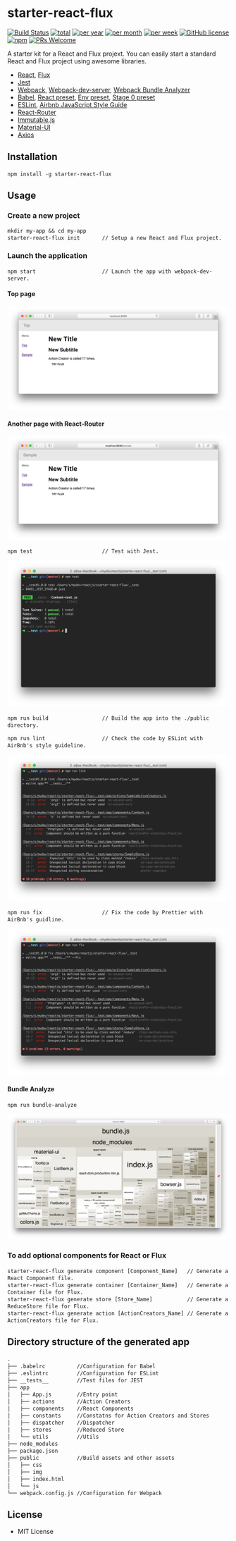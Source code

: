 # starter-react-flux 

[![Build Status](https://travis-ci.org/SokichiFujita/starter-react-flux.svg?branch=master)](https://travis-ci.org/SokichiFujita/starter-react-flux) 
[![total](https://img.shields.io/npm/dt/starter-react-flux.svg)](https://www.npmjs.com/package/starter-react-flux) 
[![per year](https://img.shields.io/npm/dy/starter-react-flux.svg)](https://www.npmjs.com/package/starter-react-flux) 
[![per month](https://img.shields.io/npm/dm/starter-react-flux.svg)](https://www.npmjs.com/package/starter-react-flux) 
[![per week](https://img.shields.io/npm/dw/starter-react-flux.svg)](https://www.npmjs.com/package/starter-react-flux) 
[![GitHub license](https://img.shields.io/badge/license-MIT-blue.svg)](https://github.com/SokichiFujita/starter-react-flux/blob/master/LICENSE) 
[![npm](https://img.shields.io/npm/v/starter-react-flux.svg)](https://www.npmjs.com/package/starter-react-flux) 
[![PRs Welcome](https://img.shields.io/badge/PRs-welcome-brightgreen.svg)](https://github.com/SokichiFujita/starter-react-flux/blob/master/README.md) 

A starter kit for a React and Flux projext. You can easily start a standard React and Flux project using awesome libraries.

- [React](http://facebook.github.io/react/), [Flux](https://facebook.github.io/flux/)
- [Jest](https://facebook.github.io/jest/)
- [Webpack](https://webpack.js.org), [Webpack-dev-server](https://webpack.github.io/docs/webpack-dev-server.html), [Webpack Bundle Analyzer](https://github.com/webpack-contrib/webpack-bundle-analyzer)
- [Babel](https://babeljs.io), [React preset](http://babeljs.io/docs/plugins/preset-react/), [Env preset](https://babeljs.io/docs/plugins/preset-env/), [Stage 0 preset](https://babeljs.io/docs/plugins/preset-stage-0/)
- [ESLint](http://eslint.org), [Airbnb JavaScript Style Guide](https://github.com/airbnb/javascript)
- [React-Router](https://reacttraining.com/react-router/)
- [Immutable.js](https://facebook.github.io/immutable-js/)
- [Material-UI](http://www.material-ui.com)
- [Axios](https://github.com/mzabriskie/axios)

## Installation

```
npm install -g starter-react-flux
```

## Usage

### Create a new project

```
mkdir my-app && cd my-app
starter-react-flux init       // Setup a new React and Flux project.
```

### Launch the application

```
npm start                     // Launch the app with webpack-dev-server.
```

#### Top page

![](./images/app1.png)

#### Another page with React-Router

![](./images/app2.png)


```
npm test                      // Test with Jest.
```

![](./images/test.png)

```
npm run build                 // Build the app into the ./public directory.
```

```
npm run lint                  // Check the code by ESLint with AirBnb's style guideline.
```

![](./images/lint.png)

```
npm run fix                   // Fix the code by Prettier with AirBnb's guidline.
```

![](./images/fix.png)


#### Bundle Analyze

```
npm run bundle-analyze
```

![](./images/webpack-bundle-analyzer.png)


### To add optional components for React or Flux

```
starter-react-flux generate component [Component_Name]   // Generate a React Component file.
starter-react-flux generate container [Container_Name]   // Generate a Container file for Flux.
starter-react-flux generate store [Store_Name]           // Generate a ReduceStore file for Flux.
starter-react-flux generate action [ActionCreators_Name] // Generate a ActionCreators file for Flux.
```

## Directory structure of the generated app

```
.
├── .babelrc          //Configuration for Babel
├── .eslintrc         //Configuration for ESLint
├── __tests__         //Test files for JEST
├── app
│   ├── App.js        //Entry point
│   ├── actions       //Action Creators
│   ├── components    //React Components
│   ├── constants     //Constatns for Action Creators and Stores
│   ├── dispatcher    //Dispatcher
│   ├── stores        //Reduced Store
│   └── utils         //Utils
├── node_modules
├── package.json
├── public            //Build assets and other assets
│   ├── css
│   ├── img
│   ├── index.html
│   └── js
└── webpack.config.js //Configuration for Webpack
```

## License

- MIT License


